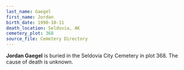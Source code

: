 ```yaml
---
last_name: Gaegel
first_name: Jordan
birth_date: 1990-10-11
death_location: Seldovia, AK
cemetery_plot: 368
source_file: Cemetery Directory
---
```

**Jordan   Gaegel** is buried in the Seldovia City Cemetery in plot 368.  The cause of death is unknown.




